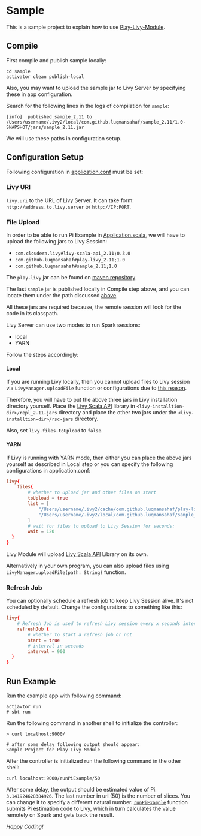 # Sample

This is a sample project to explain how to use [Play-Livy-Module](../play-livy).

## <a name="compile"></a>Compile

First compile and publish sample locally:
```
cd sample
activator clean publish-local
```

Also, you may want to upload the sample jar to Livy Server by specifying these in app configuration.

Search for the following lines in the logs of compilation for `sample`:

```
[info] 	published sample_2.11 to /Users/username/.ivy2/local/com.github.luqmansahaf/sample_2.11/1.0-SNAPSHOT/jars/sample_2.11.jar
```

We will use these paths in configuration setup.

## Configuration Setup

Following configuration in [application.conf](./conf/application.conf) must be set:

### Livy URI
`livy.uri` to the URL of Livy Server. It can take form: `http://address.to.livy.server` or `http://IP:PORT`.


### File Upload

In order to be able to run Pi Example in [Application.scala](./app/controllers/Application.scala), we will have to upload the following jars to Livy Session:

- `com.cloudera.livy#livy-scala-api_2.11;0.3.0`
- `com.github.luqmansahaf#play-livy_2.11;1.0`
- `com.github.luqmansahaf#sample_2.11;1.0`

The `play-livy` jar can be found on [maven repository](https://search.maven.org/#artifactdetails%7Ccom.github.luqmansahaf%7Cplay-livy_2.11%7C1.0%7Cjar)

The last `sample` jar is published locally in Compile step above, and you can locate them under the path discussed [above](#compile).

All these jars are required because, the remote session will look for the code in its classpath.

Livy Server can use two modes to run Spark sessions:
- local
- YARN

Follow the steps accordingly:

#### Local

If you are running Livy locally, then you cannot upload files to Livy session via `LivyManager.uploadFile` function or configurations due to [this reason](https://groups.google.com/a/cloudera.org/forum/#!topic/livy-user/BDqklzO-tGU).

Therefore, you will have to put the above three jars in Livy installation directory yourself. Place the [Livy Scala API](https://mvnrepository.com/artifact/com.cloudera.livy/livy-scala-api_2.11/0.3.0) library in `<livy-installtion-dir>/repl_2.11-jars` directory and place the other two jars under the `<livy-installtion-dir>/rsc-jars` directory.

Also, set `livy.files.toUpload` to `false`.

#### YARN

If Livy is running with YARN mode, then either you can place the above jars yourself as described in Local step or you can specify the following configurations in application.conf:

```conf
livy{
    files{
        # whether to upload jar and other files on start
        toUpload = true
        list = [
            "/Users/username/.ivy2/cache/com.github.luqmansahaf/play-livy_2.11/jars/play-livy_2.11-1.0.jar",
            "/Users/username/.ivy2/local/com.github.luqmansahaf/sample_2.11/1.0/jars/sample_2.11.jar"
        ]
        # wait for files to upload to Livy Session for seconds:
        wait = 120
  }
}
```

Livy Module will upload [Livy Scala API](https://mvnrepository.com/artifact/com.cloudera.livy/livy-scala-api_2.11/0.3.0) Library on its own.

Alternatively in your own program, you can also upload files using `LivyManager.uploadFile(path: String)` function.

### Refresh Job
You can optionally schedule a refresh job to keep Livy Session alive. It's not scheduled by default. Change the configurations to something like this:

```conf
livy{
    # Refresh Job is used to refresh Livy session every x seconds interval
    refreshJob {
        # whether to start a refresh job or not
        start = true
        # interval in seconds
        interval = 900
  }
}
```

## Run Example

Run the example app with following command:

```
actiavtor run
# sbt run
```

Run the following command in another shell to initialize the controller:

```
> curl localhost:9000/

# after some delay following output should appear:
Sample Project for Play Livy Module
```

After the controller is initialized run the following command in the other shell:

```
curl localhost:9000/runPiExample/50
```

After some delay, the output should be estimated value of Pi: `3.141924628384926`. The last number in url (50) is the number of slices. You can change it to specify a different natural number. [`runPiExample`](./app/controllers/Application.scala) function submits Pi estimation code to Livy, which in turn calculates the value remotely on Spark and gets back the result.

_Happy Coding!_
